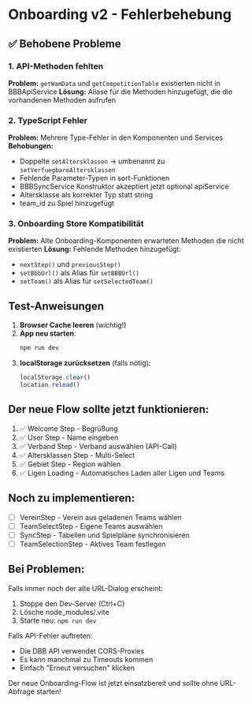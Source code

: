 # Onboarding v2 - Fehlerbehebung

## ✅ Behobene Probleme

### 1. API-Methoden fehlten
**Problem:** `getWamData` und `getCompetitionTable` existierten nicht in BBBApiService
**Lösung:** Aliase für die Methoden hinzugefügt, die die vorhandenen Methoden aufrufen

### 2. TypeScript Fehler
**Problem:** Mehrere Type-Fehler in den Komponenten und Services
**Behobungen:**
- Doppelte `setAltersklassen` → umbenannt zu `setVerfuegbareAltersklassen`
- Fehlende Parameter-Typen in sort-Funktionen
- BBBSyncService Konstruktor akzeptiert jetzt optional apiService
- Altersklasse als korrekter Typ statt string
- team_id zu Spiel hinzugefügt

### 3. Onboarding Store Kompatibilität
**Problem:** Alte Onboarding-Komponenten erwarteten Methoden die nicht existierten
**Lösung:** Fehlende Methoden hinzugefügt:
- `nextStep()` und `previousStep()`
- `setBbbUrl()` als Alias für `setBBBUrl()`
- `setTeam()` als Alias für `setSelectedTeam()`

## Test-Anweisungen

1. **Browser Cache leeren** (wichtig!)
2. **App neu starten**:
   ```bash
   npm run dev
   ```
3. **localStorage zurücksetzen** (falls nötig):
   ```javascript
   localStorage.clear()
   location.reload()
   ```

## Der neue Flow sollte jetzt funktionieren:

1. ✅ Welcome Step - Begrüßung
2. ✅ User Step - Name eingeben
3. ✅ Verband Step - Verband auswählen (API-Call)
4. ✅ Altersklassen Step - Multi-Select
5. ✅ Gebiet Step - Region wählen
6. ✅ Ligen Loading - Automatisches Laden aller Ligen und Teams

## Noch zu implementieren:

- [ ] VereinStep - Verein aus geladenen Teams wählen
- [ ] TeamSelectStep - Eigene Teams auswählen
- [ ] SyncStep - Tabellen und Spielpläne synchronisieren  
- [ ] TeamSelectionStep - Aktives Team festlegen

## Bei Problemen:

Falls immer noch der alte URL-Dialog erscheint:
1. Stoppe den Dev-Server (Ctrl+C)
2. Lösche node_modules/.vite
3. Starte neu: `npm run dev`

Falls API-Fehler auftreten:
- Die DBB API verwendet CORS-Proxies
- Es kann manchmal zu Timeouts kommen
- Einfach "Erneut versuchen" klicken

Der neue Onboarding-Flow ist jetzt einsatzbereit und sollte ohne URL-Abfrage starten!
